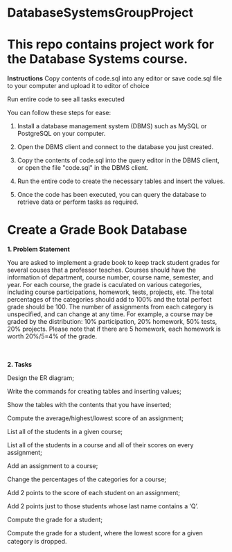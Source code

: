 # DatabaseSystemsGroupProject

# This repo contains project work for the Database Systems course.

**Instructions** 
Copy contents of code.sql into any editor or save code.sql file to your computer and upload it to editor of choice 

Run entire code to see all tasks executed 

You can follow these steps for ease: 

1. Install a database management system (DBMS) such as MySQL or PostgreSQL on your computer.

2. Open the DBMS client and connect to the database you just created.

3. Copy the contents of code.sql into the query editor in the DBMS client, or open the file "code.sql" in the DBMS client.

4. Run the entire code to create the necessary tables and insert the values.

5. Once the code has been executed, you can query the database to retrieve data or perform tasks as required.


#  Create a Grade Book Database





**1. Problem Statement**
   
You are asked to implement a grade book to keep track student grades for several couses that a professor teaches. Courses should have the information of department, course number, course name, semester, and year.  For each course, the grade is caculated on various categories, including course participations, homework, tests, projects, etc.  The total percentages of the categories should add to 100% and the total perfect grade should be 100. The number of assignments from each category is unspecified, and can change at any time.  For example, a course may be graded by the distribution: 10% participation, 20% homework, 50% tests, 20% projects. Please note that if there are 5 homework, each homework is worth 20%/5=4% of the grade.

　



**2. Tasks**
   
Design the ER diagram;

Write the commands for creating tables and inserting values;

Show the tables with the contents that you have inserted;

Compute the average/highest/lowest score of an assignment;

List all of the students in a given course;

List all of the students in a course and all of their scores on every assignment;

Add an assignment to a course;

Change the percentages of the categories for a course;

Add 2 points to the score of each student on an assignment;

Add 2 points just to those students whose last name contains a ‘Q’.

Compute the grade for a student;

Compute the grade for a student, where the lowest score for a given category is dropped.
　
